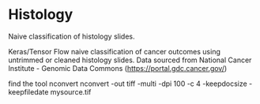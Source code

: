 # Histology
Naive classification of histology slides.

Keras/Tensor Flow naive classification of cancer outcomes using untrimmed or cleaned histology slides.
Data sourced from National Cancer Institute - Genomic Data Commons (https://portal.gdc.cancer.gov/)

find the tool nconvert
nconvert -out tiff -multi -dpi 100 -c 4 -keepdocsize -keepfiledate mysource.tif

